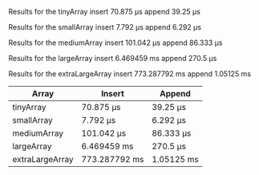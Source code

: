 Results for the tinyArray
insert 70.875 μs
append 39.25 μs

Results for the smallArray
insert 7.792 μs
append 6.292 μs

Results for the mediumArray
insert 101.042 μs
append 86.333 μs

Results for the largeArray
insert 6.469459 ms
append 270.5 μs

Results for the extraLargeArray
insert 773.287792 ms
append 1.05125 ms

| Array | Insert | Append |
|-------|--------|--------|
| tinyArray | 70.875 μs | 39.25 μs |
| smallArray | 7.792 μs | 6.292 μs |
| mediumArray | 101.042 μs | 86.333 μs |
| largeArray | 6.469459 ms | 270.5 μs |
| extraLargeArray | 773.287792 ms | 1.05125 ms |
